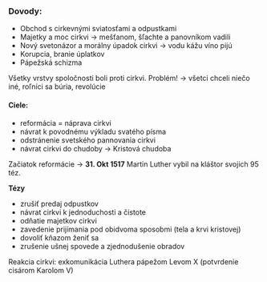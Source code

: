 ### Dovody:
- Obchod s cirkevnými sviatosťami a odpustkami
- Majetky a moc cirkvi -> mešťanom, šľachte a panovníkom vadili
- Nový svetonázor a morálny úpadok cirkvi -> vodu kážu víno pijú
- Korupcia, branie úplatkov
- Pápežská schizma

Všetky vrstvy spoločnosti boli proti cirkvi.
Problém! -> všetci chceli niečo iné, roľníci sa búria, revolúcie

#### Ciele:
 - reformácia = náprava cirkvi
 - návrat k povodnému výkladu svatého písma
 - odstránenie svetského pannovania cirkvi
 - návrat cirkvi do chudoby -> Kristová chudoba

Začiatok reformácie -> **31. Okt 1517**
Martin Luther vybil na kláštor svojich 95 téz.

**Tézy**
  - zrušiť predaj odpustkov
  - návrat cirkvi k jednoduchosti a čistote
  - odňatie majetkov cirkvi
  - zavedenie prijímania pod obidvoma sposobmi (tela a krvi kristovej)
  - dovoliť kňazom ženiť sa
  - zrušenie ušnej spovede a zjednodušenie obradov

Reakcia cirkvi:
exkomunikácia Luthera pápežom Levom X (potvrdenie cisárom Karolom V)